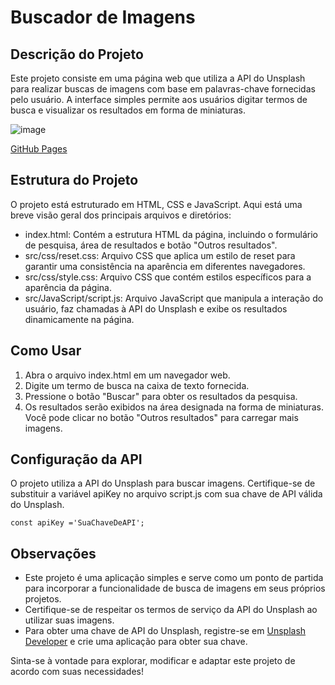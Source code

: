 <h1>Buscador de Imagens</h1>

<h2>Descrição do Projeto</h2>
<p>Este projeto consiste em uma página web que utiliza a API do Unsplash para realizar buscas de imagens com base em palavras-chave fornecidas pelo usuário. A interface simples permite aos usuários digitar termos de busca e visualizar os resultados em forma de miniaturas.</p>

![image](https://github.com/Jeanpk12/Buscador-imagem/assets/122842874/3a6ff88d-3388-4847-95f4-4740ccd38b76)

<a href="https://jeanpk12.github.io/Buscador-imagem/" target="_blank">GitHub Pages</a>

<h2>Estrutura do Projeto</h2>
<p>O projeto está estruturado em HTML, CSS e JavaScript. Aqui está uma breve visão geral dos principais arquivos e diretórios:</p>
<ul>
  <li>index.html: Contém a estrutura HTML da página, incluindo o formulário de pesquisa, área de resultados e botão "Outros resultados".</li>
  <li>src/css/reset.css: Arquivo CSS que aplica um estilo de reset para garantir uma consistência na aparência em diferentes navegadores.</li>
  <li>src/css/style.css: Arquivo CSS que contém estilos específicos para a aparência da página.</li>
  <li>src/JavaScript/script.js: Arquivo JavaScript que manipula a interação do usuário, faz chamadas à API do Unsplash e exibe os resultados dinamicamente na página.</li>
</ul>

<h2>Como Usar</h2>
<ol>
  <li>Abra o arquivo index.html em um navegador web.</li>
  <li>Digite um termo de busca na caixa de texto fornecida.</li>
  <li>Pressione o botão "Buscar" para obter os resultados da pesquisa.</li>
  <li>Os resultados serão exibidos na área designada na forma de miniaturas. Você pode clicar no botão "Outros resultados" para carregar mais imagens.</li>
</ol>

<h2>Configuração da API</h2>
<p>O projeto utiliza a API do Unsplash para buscar imagens. Certifique-se de substituir a variável apiKey no arquivo script.js com sua chave de API válida do Unsplash.</p>

```
const apiKey ='SuaChaveDeAPI';
```

<h2>Observações</h2>
<ul>
  <li>Este projeto é uma aplicação simples e serve como um ponto de partida para incorporar a funcionalidade de busca de imagens em seus próprios projetos.</li>
  <li>Certifique-se de respeitar os termos de serviço da API do Unsplash ao utilizar suas imagens.</li>
  <li>Para obter uma chave de API do Unsplash, registre-se em <a href="https://unsplash.com/developers" target="_blank">Unsplash Developer</a> e crie uma aplicação para obter sua chave.</li>
</ul>

<p>Sinta-se à vontade para explorar, modificar e adaptar este projeto de acordo com suas necessidades!</p>

